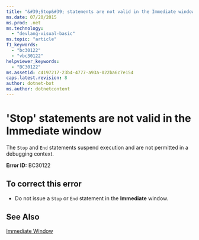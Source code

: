 ```yaml
---
title: "&#39;Stop&#39; statements are not valid in the Immediate window"
ms.date: 07/20/2015
ms.prod: .net
ms.technology: 
  - "devlang-visual-basic"
ms.topic: "article"
f1_keywords: 
  - "bc30122"
  - "vbc30122"
helpviewer_keywords: 
  - "BC30122"
ms.assetid: c4197217-23b4-4777-a93a-022ba6c7e154
caps.latest.revision: 8
author: dotnet-bot
ms.author: dotnetcontent
---
```

# &#39;Stop&#39; statements are not valid in the Immediate window
The `Stop` and `End` statements suspend execution and are not permitted in a debugging context.  
  
 **Error ID:** BC30122  
  
## To correct this error  
  
-   Do not issue a `Stop` or `End` statement in the **Immediate** window.  
  
## See Also  
 [Immediate Window](/visualstudio/ide/reference/immediate-window)
